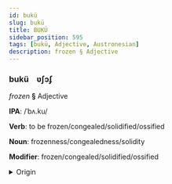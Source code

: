```yaml
---
id: bukü
slug: bukü
title: BUKÜ
sidebar_position: 595
tags: [bukü, Adjective, Austronesian]
description: frozen § Adjective
---
```


### bukü&emsp;<span kind="abugida">ʋʃɔʄ</span>

*frozen* **§** Adjective

**IPA**: /ˈbʌ.ku/

**Verb**: to be frozen/congealed/solidified/ossified

**Noun**: frozenness/congealedness/solidity

**Modifier**: frozen/congealed/solidified/ossified

<details>
    <summary>Origin</summary>
    Malay [bəˈku]<br/>
    <em>Austronesian Language Family</em>
</details>